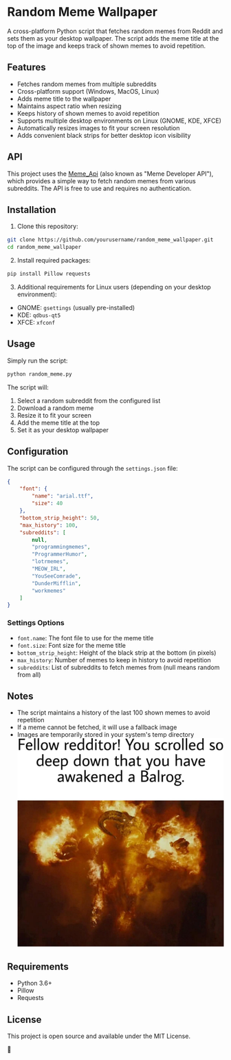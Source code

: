 # Random Meme Wallpaper

A cross-platform Python script that fetches random memes from Reddit and sets them as your desktop wallpaper. The script adds the meme title at the top of the image and keeps track of shown memes to avoid repetition.

## Features

- Fetches random memes from multiple subreddits
- Cross-platform support (Windows, MacOS, Linux)
- Adds meme title to the wallpaper
- Maintains aspect ratio when resizing
- Keeps history of shown memes to avoid repetition
- Supports multiple desktop environments on Linux (GNOME, KDE, XFCE)
- Automatically resizes images to fit your screen resolution
- Adds convenient black strips for better desktop icon visibility

## API

This project uses the [Meme_Api](https://github.com/D3vd/Meme_Api) (also known as "Meme Developer API"), which provides a simple way to fetch random memes from various subreddits. The API is free to use and requires no authentication.

## Installation

1. Clone this repository:

```bash
git clone https://github.com/yourusername/random_meme_wallpaper.git
cd random_meme_wallpaper
```

2. Install required packages:

```bash
pip install Pillow requests
```

3. Additional requirements for Linux users (depending on your desktop environment):
- GNOME: `gsettings` (usually pre-installed)
- KDE: `qdbus-qt5`
- XFCE: `xfconf`

## Usage

Simply run the script:

```bash
python random_meme.py
```

The script will:
1. Select a random subreddit from the configured list
2. Download a random meme
3. Resize it to fit your screen
4. Add the meme title at the top
5. Set it as your desktop wallpaper

## Configuration

The script can be configured through the `settings.json` file:

```json
{
    "font": {
        "name": "arial.ttf",
        "size": 40
    },
    "bottom_strip_height": 50,
    "max_history": 100,
    "subreddits": [
        null,
        "programmingmemes",
        "ProgrammerHumor",
        "lotrmemes",
        "MEOW_IRL",
        "YouSeeComrade",
        "DunderMifflin",
        "workmemes"
    ]
}
```

### Settings Options

- `font.name`: The font file to use for the meme title
- `font.size`: Font size for the meme title
- `bottom_strip_height`: Height of the black strip at the bottom (in pixels)
- `max_history`: Number of memes to keep in history to avoid repetition
- `subreddits`: List of subreddits to fetch memes from (null means random from all)

## Notes

- The script maintains a history of the last 100 shown memes to avoid repetition
- If a meme cannot be fetched, it will use a fallback image
- Images are temporarily stored in your system's temp directory
![Fallback Balrog](./fallback_balrog.jpg)

## Requirements

- Python 3.6+
- Pillow
- Requests

## License

This project is open source and available under the MIT License.

:sheep:
